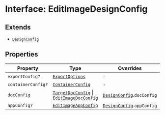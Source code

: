 # Interface: EditImageDesignConfig

## Extends

- [`DesignConfig`](../../../DesignConfig.types/interfaces/design-config/index.md)

## Properties

| Property | Type | Overrides | Inherited from |
| ------ | ------ | ------ | ------ |
| `exportConfig?` | [`ExportOptions`](../../../ExportConfig.types/type-aliases/export-options.md) | - | [`DesignConfig`](../../../DesignConfig.types/interfaces/design-config/index.md).`exportConfig` |
| `containerConfig?` | [`ContainerConfig`](../../../ContainerConfig.types/type-aliases/container-config/index.md) | - | [`DesignConfig`](../../../DesignConfig.types/interfaces/design-config/index.md).`containerConfig` |
| `docConfig` | [`TargetDocConfig`](../../../DesignConfig.types/interfaces/target-doc-config/index.md) \| [`EditImageDocConfig`](../../DocConfig.types/interfaces/edit-image-doc-config.md) | [`DesignConfig`](../../../DesignConfig.types/interfaces/design-config/index.md).`docConfig` | - |
| `appConfig?` | [`EditImageAppConfig`](../../AppConfig.types/interfaces/EditImageapp-config.md) | [`DesignConfig`](../../../DesignConfig.types/interfaces/design-config/index.md).`appConfig` | - |
